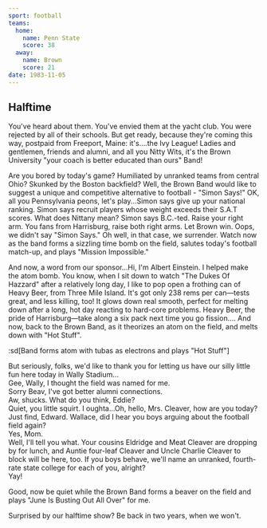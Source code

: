 ```yaml
---
sport: football
teams:
  home:
    name: Penn State
    score: 38
  away:
    name: Brown
    score: 21
date: 1983-11-05
---
```


## Halftime

You've heard about them. You've envied them at the yacht club. You were rejected by all of their schools. But get ready, because they're coming this way, postpaid from Freeport, Maine: it's....the Ivy League! Ladies and gentlemen, friends and alumni, and all you Nitty Wits, it's the Brown University "your coach is better educated than ours" Band!

Are you bored by today's game? Humiliated by unranked teams from central Ohio? Skunked by the Boston backfield? Well, the Brown Band would like to suggest a unique and competitive alternative to football - "Simon Says!" OK, all you Pennsylvania peons, let's play...Simon says give up your national ranking. Simon says recruit players whose weight exceeds their S.A.T scores. What does Nittany mean? Simon says B.C.-ted. Raise your right arm. You fans from Harrisburg, raise both right arms. Let Brown win. Oops, we didn't say "Simon Says." Oh well, in that case, we surrender. Watch now as the band forms a sizzling time bomb on the field, salutes today's football match-up, and plays "Mission Impossible."

And now, a word from our sponsor...Hi, I'm Albert Einstein. I helped make the atom bomb. You know, when I sit down to watch "The Dukes Of Hazzard" after a relatively long day, I like to pop open a frothing can of Heavy Beer, from Three Mile Island. It's got only 238 rems per can—tests great, and less killing, too! It glows down real smooth, perfect for melting down after a long, hot day reacting to hard-core problems. Heavy Beer, the pride of Harrisburg—take along a six pack next time you go fission.... And now, back to the Brown Band, as it theorizes an atom on the field, and melts down with "Hot Stuff".

:sd[Band forms atom with tubas as electrons and plays "Hot Stuff"]

But seriously, folks, we'd like to thank you for letting us have our silly little fun here today in Wally Stadium...\
 Gee, Wally, I thought the field was named for me.\
 Sorry Beav, I've got better alumni connections.\
 Aw, shucks. What do you think, Eddie?\
 Quiet, you little squirt. I oughta...Oh, hello, Mrs. Cleaver, how are you today?\
 Just find, Edward. Wallace, did I hear you boys arguing about the football field again?\
 Yes, Mom.\
 Well, I'll tell you what. Your cousins Eldridge and Meat Cleaver are dropping by for lunch, and Auntie four-leaf Cleaver and Uncle Charlie Cleaver to block will be here, too. If you boys behave, we'll name an unranked, fourth-rate state college for each of you, alright?\
 Yay!

Good, now be quiet while the Brown Band forms a beaver on the field and plays "June Is Busting Out All Over" for me.

Surprised by our halftime show? Be back in two years, when we won't.
